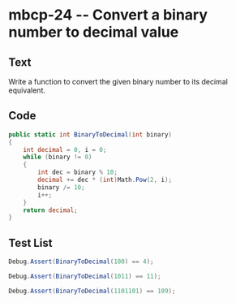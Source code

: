 # mbcp-24 -- Convert a binary number to decimal value

## Text

Write a function to convert the given binary number to its decimal equivalent.

## Code

```csharp
public static int BinaryToDecimal(int binary) 
{ 
    int decimal = 0, i = 0; 
    while (binary != 0) 
    { 
        int dec = binary % 10; 
        decimal += dec * (int)Math.Pow(2, i); 
        binary /= 10; 
        i++; 
    } 
    return decimal; 
}
```

## Test List

```csharp
Debug.Assert(BinaryToDecimal(100) == 4);
```

```csharp
Debug.Assert(BinaryToDecimal(1011) == 11);
```

```csharp
Debug.Assert(BinaryToDecimal(1101101) == 109);
```
